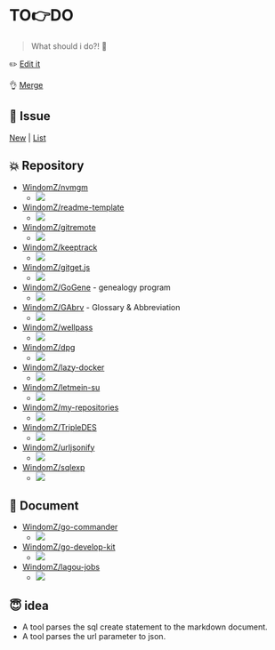 # TO:point_right:DO

> What should i do?! :pushpin:

:pencil2: [Edit it](https://github.com/WindomZ/todo/edit/master/README.md)

:ok_hand: [Merge](https://github.com/WindomZ/todo/compare/gh-pages...master?expand=1)

## :pill: Issue

[New](https://github.com/WindomZ/todo/issues/new) | [List](https://github.com/WindomZ/todo/issues)

## :collision: Repository

- [WindomZ/nvmgm](https://github.com/WindomZ/nvmgm)
  - ![](https://img.shields.io/badge/Progress-10%25-orange.svg)
- [WindomZ/readme-template](https://github.com/WindomZ/readme-template)
  - ![](https://img.shields.io/badge/Progress-50%25-blue.svg)
- [WindomZ/gitremote](https://github.com/WindomZ/gitremote)
  - ![](https://img.shields.io/badge/Progress-0%25-orange.svg)
- [WindomZ/keeptrack](https://github.com/WindomZ/keeptrack)
  - ![](https://img.shields.io/badge/Progress-0%25-orange.svg)
- [WindomZ/gitget.js](https://github.com/WindomZ/gitget.js)
  - ![](https://img.shields.io/badge/Progress-0%25-orange.svg)
- [WindomZ/GoGene](https://github.com/WindomZ/GoGene) - genealogy program
  - ![](https://img.shields.io/badge/Progress-0%25-orange.svg)
- [WindomZ/GAbrv](https://github.com/WindomZ/GAbrv) - Glossary & Abbreviation
  - ![](https://img.shields.io/badge/Progress-0%25-orange.svg)
- [WindomZ/wellpass](https://github.com/WindomZ/wellpass)
  - ![](https://img.shields.io/badge/Progress-10%25-orange.svg)
- [WindomZ/dpg](https://github.com/WindomZ/dpg)
  - ![](https://img.shields.io/badge/Progress-10%25-orange.svg)
- [WindomZ/lazy-docker](https://github.com/WindomZ/lazy-docker)
  - ![](https://img.shields.io/badge/Progress-15%25-orange.svg)
- [WindomZ/letmein-su](https://github.com/WindomZ/letmein-su)
  - ![](https://img.shields.io/badge/Progress-0%25-orange.svg)
- [WindomZ/my-repositories](https://github.com/WindomZ/my-repositories)
  - ![](https://img.shields.io/badge/Progress-0%25-orange.svg)
- [WindomZ/TripleDES](https://github.com/WindomZ/TripleDES)
  - ![](https://img.shields.io/badge/Progress-0%25-orange.svg)
- [WindomZ/urljsonify](https://github.com/WindomZ/urljsonify)
  - ![](https://img.shields.io/badge/Progress-0%25-orange.svg)
- [WindomZ/sqlexp](https://github.com/WindomZ/sqlexp)
  - ![](https://img.shields.io/badge/Progress-0%25-orange.svg)

## :page_with_curl: Document

- [WindomZ/go-commander](https://github.com/WindomZ/go-commander)
  - ![](https://img.shields.io/badge/Progress-20%25-orange.svg)
- [WindomZ/go-develop-kit](https://github.com/WindomZ/go-develop-kit)
  - ![](https://img.shields.io/badge/Progress-30%25-yellow.svg)
- [WindomZ/lagou-jobs](https://github.com/WindomZ/lagou-jobs)
  - ![](https://img.shields.io/badge/Progress-10%25-yellow.svg)

## :innocent: idea

- A tool parses the sql create statement to the markdown document.
- A tool parses the url parameter to json.
